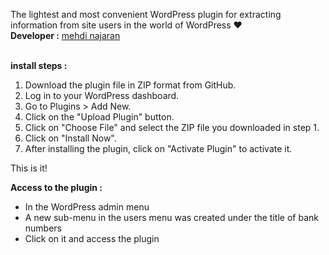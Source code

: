 The lightest and most convenient WordPress plugin for extracting information from site users in the world of WordPress ❤️
<br>
<strong>Developer :</strong> <a href="https://mehdi-najaran.ir/" rel="nofollow">mehdi najaran</a>
<br><br>

<strong>install steps :</strong>
1. Download the plugin file in ZIP format from GitHub.
2. Log in to your WordPress dashboard.
3. Go to Plugins > Add New.
4. Click on the "Upload Plugin" button.
5. Click on "Choose File" and select the ZIP file you downloaded in step 1.
6. Click on "Install Now".
7. After installing the plugin, click on "Activate Plugin" to activate it.

This is it!

<strong>Access to the plugin :</strong>
* In the WordPress admin menu
* A new sub-menu in the users menu was created under the title of bank numbers
* Click on it and access the plugin
